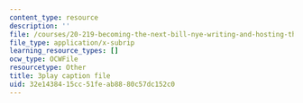 ```yaml
---
content_type: resource
description: ''
file: /courses/20-219-becoming-the-next-bill-nye-writing-and-hosting-the-educational-show-january-iap-2015/32e1438415cc51feab8880c57dc152c0_Docl3KOqnHI.vtt
file_type: application/x-subrip
learning_resource_types: []
ocw_type: OCWFile
resourcetype: Other
title: 3play caption file
uid: 32e14384-15cc-51fe-ab88-80c57dc152c0
---
```

